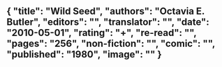{
 "title": "Wild Seed",
 "authors": "Octavia E. Butler",
 "editors": "",
 "translator": "",
 "date": "2010-05-01",
 "rating": "+",
 "re-read": "",
 "pages": "256",
 "non-fiction": "",
 "comic": "",
 "published": "1980",
 "image": ""
}
---

